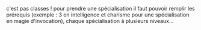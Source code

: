 c'est pas classes ! 
pour prendre une spécialisation il faut pouvoir remplir les prérequis (exemple : 3 en intelligence et charisme pour une spécialisation en magie d'invocation), chaque spécialisation à plusieurs niveaux...
